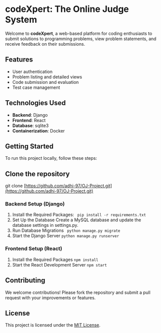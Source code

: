 # codeXpert: The Online Judge System

Welcome to **codeXpert**, a web-based platform for coding enthusiasts to submit solutions to programming problems, view problem statements, and receive feedback on their submissions. 

## Features

- User authentication
- Problem listing and detailed views
- Code submission and evaluation
- Test case management

## Technologies Used

- **Backend**: Django
- **Frontend**: React
- **Database**: sqlite3
- **Containerization**: Docker

## Getting Started

To run this project locally, follow these steps:

## Clone the repository

git clone [https://github.com/adhi-97/OJ-Project.git](https://github.com/adhi-97/OJ-Project.git)

### Backend Setup (Django)

1. Install the Required Packages:
   ``` pip install -r requirements.txt```
2. Set Up the Database
   Create a MySQL database and update the database settings in settings.py.
3. Run Database Migrations
``` python manage.py migrate```
4. Start the Django Server
``` python manage.py runserver  ```

### Frontend Setup (React)

1. Install the Required Packages
   ``` npm install ```
2. Start the React Development Server
   ``` npm start ```

## Contributing
We welcome contributions! Please fork the repository and submit a pull request with your improvements or features.

## License
This project is licensed under the [MIT License](LICENSE).

